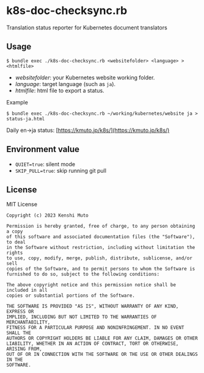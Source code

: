 # k8s-doc-checksync.rb

Translation status reporter for Kubernetes document translators

## Usage

```
$ bundle exec ./k8s-doc-checksync.rb <websitefolder> <language> > <htmlfile>
```

- *websitefolder*: your Kubernetes website working folder.
- *language*: target language (such as `ja`).
- *htmlfile*: html file to export a status.

Example
```
$ bundle exec ./k8s-doc-checksync.rb ~/working/kubernetes/website ja > status-ja.html
```

Daily en-&gt;ja status: [https://kmuto.jp/k8s/](https://kmuto.jp/k8s/)

## Environment value

- `QUIET=true`: silent mode
- `SKIP_PULL=true`: skip running git pull

## License

MIT License

```
Copyright (c) 2023 Kenshi Muto

Permission is hereby granted, free of charge, to any person obtaining a copy
of this software and associated documentation files (the "Software"), to deal
in the Software without restriction, including without limitation the rights
to use, copy, modify, merge, publish, distribute, sublicense, and/or sell
copies of the Software, and to permit persons to whom the Software is
furnished to do so, subject to the following conditions:

The above copyright notice and this permission notice shall be included in all
copies or substantial portions of the Software.

THE SOFTWARE IS PROVIDED "AS IS", WITHOUT WARRANTY OF ANY KIND, EXPRESS OR
IMPLIED, INCLUDING BUT NOT LIMITED TO THE WARRANTIES OF MERCHANTABILITY,
FITNESS FOR A PARTICULAR PURPOSE AND NONINFRINGEMENT. IN NO EVENT SHALL THE
AUTHORS OR COPYRIGHT HOLDERS BE LIABLE FOR ANY CLAIM, DAMAGES OR OTHER
LIABILITY, WHETHER IN AN ACTION OF CONTRACT, TORT OR OTHERWISE, ARISING FROM,
OUT OF OR IN CONNECTION WITH THE SOFTWARE OR THE USE OR OTHER DEALINGS IN THE
SOFTWARE.
```
